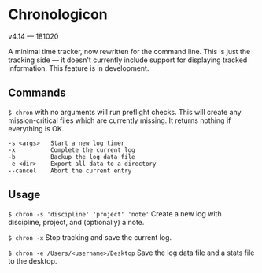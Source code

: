# Chronologicon
v4.14 — 181020

A minimal time tracker, now rewritten for the command line. This is just the tracking side — it doesn't currently include support for displaying tracked information. This feature is in development.

## Commands
`$ chron` with no arguments will run preflight checks. This will create any mission-critical files which are currently missing. It returns nothing if everything is OK.

```
-s <args>   Start a new log timer
-x          Complete the current log
-b          Backup the log data file
-e <dir>    Export all data to a directory
--cancel    Abort the current entry
```

## Usage

`$ chron -s 'discipline' 'project' 'note'`
Create a new log with discipline, project, and (optionally) a note.

`$ chron -x`
Stop tracking and save the current log.

`$ chron -e /Users/<username>/Desktop`
Save the log data file and a stats file to the desktop.